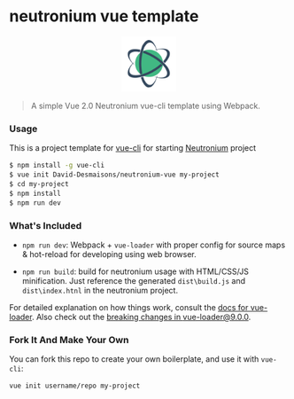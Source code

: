 # neutronium vue template
<p align="center"><img width="100"src="https://raw.githubusercontent.com/David-Desmaisons/neutronium-vue/master/template/src/assets/logo.png"></p>


> A simple Vue 2.0 Neutronium vue-cli template using Webpack. 

### Usage

This is a project template for [vue-cli](https://github.com/vuejs/vue-cli) for starting [Neutronium](https://github.com/David-Desmaisons/Neutronium) project

``` bash
$ npm install -g vue-cli
$ vue init David-Desmaisons/neutronium-vue my-project
$ cd my-project
$ npm install
$ npm run dev
```

### What's Included

- `npm run dev`: Webpack + `vue-loader` with proper config for source maps & hot-reload for developing using web browser.

- `npm run build`: build for neutronium usage with HTML/CSS/JS minification. Just reference the generated `dist\build.js` and `dist\index.htnl` in the neutronium project.

For detailed explanation on how things work, consult the [docs for vue-loader](http://vuejs.github.io/vue-loader). Also check out the [breaking changes in vue-loader@9.0.0](https://github.com/vuejs/vue-loader/releases/tag/v9.0.0).

### Fork It And Make Your Own

You can fork this repo to create your own boilerplate, and use it with `vue-cli`:

``` bash
vue init username/repo my-project
```
